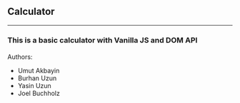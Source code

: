 ## Calculator
---

### This is a basic calculator with Vanilla JS and DOM API


#### 
Authors: 
- Umut Akbayin
- Burhan Uzun
- Yasin Uzun
- Joel Buchholz

